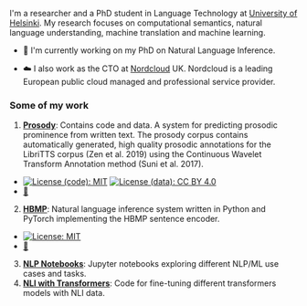 I'm a researcher and a PhD student in Language Technology at 
[University of Helsinki](https://blogs.helsinki.fi/language-technology/). 
My research focuses on computational semantics, natural language understanding, machine translation and machine learning. 

- 🔬 I'm currently working on my PhD on Natural Language Inference. 

- ☁️ I also work as the CTO at [Nordcloud](https://www.nordcloud.com) UK. Nordcloud is a leading European public cloud managed and 
professional service provider.

### Some of my work

1.  **[Prosody](https://github.com/Helsinki-NLP/prosody)**: Contains code and data. A system for predicting prosodic prominence from written text. The prosody corpus contains automatically generated, high quality prosodic annotations for the LibriTTS corpus (Zen et al. 2019) using the Continuous Wavelet Transform Annotation method (Suni et al. 2017). 
- [![License (code): MIT](https://img.shields.io/badge/License-MIT-yellow.svg)](https://opensource.org/licenses/MIT) [![License (data): CC BY 4.0](https://img.shields.io/badge/License-CC%20BY%204.0-lightgrey.svg)](https://creativecommons.org/licenses/by/4.0/) 
- [📄](https://aclweb.org/anthology/W19-6129/)
2.  **[HBMP](https://github.com/Helsinki-NLP/HBMP)**: Natural language inference system written in Python and PyTorch implementing the HBMP sentence encoder. 
- [![License: MIT](https://img.shields.io/badge/License-MIT-yellow.svg)](https://opensource.org/licenses/MIT)
- [📄](https://www.cambridge.org/core/journals/natural-language-engineering/article/sentence-embeddings-in-nli-with-iterative-refinement-encoders/AC811644D52446E414333B20FEACE00F)
3. **[NLP Notebooks](https://github.com/aarnetalman/Notebooks)**:
Jupyter notebooks exploring different NLP/ML use cases and tasks.
4. **[NLI with Transformers](https://github.com/aarnetalman/nli-with-transformers)**:
Code for fine-tuning different transformers models with NLI data.

<!--
**aarnetalman/aarnetalman** is a ✨ _special_ ✨ repository because its `README.md` (this file) appears on your GitHub profile.

Here are some ideas to get you started:

- 🔭 I’m currently working on ...
- 🌱 I’m currently learning ...
- 👯 I’m looking to collaborate on ...
- 🤔 I’m looking for help with ...
- 💬 Ask me about ...
- 📫 How to reach me: ...
- 😄 Pronouns: ...
- ⚡ Fun fact: ...
-->
